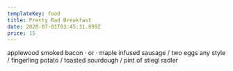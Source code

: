 ```yaml
---
templateKey: food
title: Pretty Rad Breakfast
date: 2020-07-01T03:45:31.899Z
price: 15
---
```


applewood smoked bacon · or · maple infused sausage / two eggs any style / fingerling potato / toasted sourdough / pint of stiegl radler
